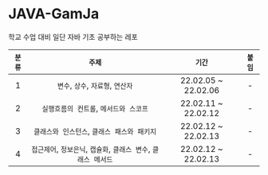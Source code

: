 # JAVA-GamJa
학교 수업 대비 일단 자바 기초 공부하는 레포

|`분류`|`주제`|`기간`|`붙임`|
|:--:|:--:|:--:|:--:|
|1|`변수`, `상수`, `자료형`, `연산자`|22.02.05 ~ 22.02.06|-|
|2|`실행흐름의 컨트롤`, `메서드와 스코프`|22.02.11 ~ 22.02.12|-|
|3|`클래스와 인스턴스`, `클래스 패스와 패키지`|22.02.12 ~ 22.02.13|-|
|4|`접근제어`, `정보은닉`, `캡슐화`, `클래스 변수`, `클래스 메서드`|22.02.12 ~ 22.02.13|-|
